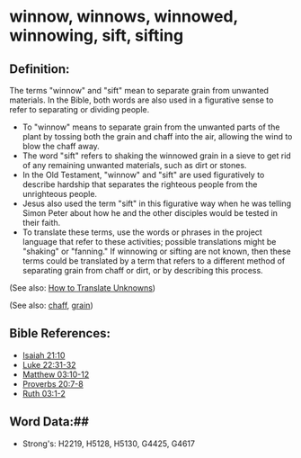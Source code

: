 # winnow, winnows, winnowed, winnowing, sift, sifting #

## Definition: ##

The terms "winnow" and "sift" mean to separate grain from unwanted materials. In the Bible, both words are also used in a figurative sense to refer to separating or dividing people.

* To "winnow" means to separate grain from the unwanted parts of the plant by tossing both the grain and chaff into the air, allowing the wind to blow the chaff away.
* The word "sift" refers to shaking the winnowed grain in a sieve to get rid of any remaining unwanted materials, such as dirt or stones.
* In the Old Testament, "winnow" and "sift" are used figuratively to describe hardship that separates the righteous people from the unrighteous people.
* Jesus also used the term "sift" in this figurative way when he was telling Simon Peter about how he and the other disciples would be tested in their faith.
* To translate these terms, use the words or phrases in the project language that refer to these activities; possible translations might be "shaking" or "fanning." If winnowing or sifting are not known, then these terms could be translated by a term that refers to a different method of separating grain from chaff or dirt, or by describing this process.

(See also: [How to Translate Unknowns](rc://en/ta/man/translate/translate-unknown))

(See also: [chaff](chaff.md), [grain](grain.md))

## Bible References: ##

* [Isaiah 21:10](rc://en/tn/help/isa/21/10)
* [Luke 22:31-32](rc://en/tn/help/luk/22/31)
* [Matthew 03:10-12](rc://en/tn/help/mat/03/10)
* [Proverbs 20:7-8](rc://en/tn/help/pro/20/07)
* [Ruth 03:1-2](rc://en/tn/help/rut/03/01)

## Word Data:##

* Strong's: H2219, H5128, H5130, G4425, G4617
